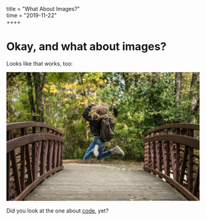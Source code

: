 title = "What About Images?"  
time = "2019-11-22"  
++++

# Okay, and what about images?
Looks like that works, too:

![an image!](images/sample.jpg)

Did you look at the one about [code](code.md), yet?